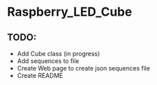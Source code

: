 # Raspberry_LED_Cube

## TODO:
- Add Cube class (in progress)
- Add sequences to file
- Create Web page to create json sequences file
- Create README